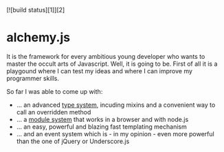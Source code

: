 [![build status][1]][2]

alchemy.js
==========
It is the framework for every ambitious young developer who wants to master the occult arts of Javascript.
Well, it is going to be. First of all it is a playgound where I can test my ideas and where I can improve my
programmer skills.

So far I was able to come up with:
* ... an advanced <a href="https://github.com/michbuett/alchemy.js/wiki/Potions">type system</a>, incuding mixins and a convenient way to call an overridden method
* ... a <a href="https://github.com/michbuett/alchemy.js/wiki/Potions">module system</a> that works in a browser and with node.js
* ... an easy, powerful and blazing fast templating mechanism
* ... and an event system which is - in my opinion - even more powerful than the one of jQuery or Underscore.js
